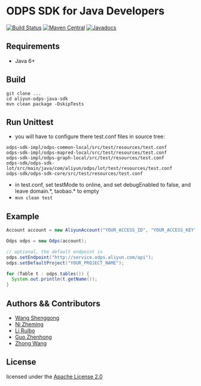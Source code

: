 # ODPS SDK for Java Developers

[![Build Status](https://travis-ci.org/aliyun/aliyun-odps-java-sdk.svg?branch=master)](https://travis-ci.org/aliyun/aliyun-odps-java-sdk)
[![Maven Central](https://maven-badges.herokuapp.com/maven-central/com.aliyun.odps/odps/badge.svg)](https://maven-badges.herokuapp.com/maven-central/com.aliyun.odps/odps)
[![Javadocs](http://www.javadoc.io/badge/com.aliyun.odps/odps-sdk-core.svg)](http://www.javadoc.io/doc/com.aliyun.odps/odps-sdk-core)


## Requirements

- Java 6+

## Build

```shell
git clone ...
cd aliyun-odps-java-sdk
mvn clean package -DskipTests
```

## Run Unittest

- you will have to configure there test.conf files in source tree:

```
odps-sdk-impl/odps-common-local/src/test/resources/test.conf
odps-sdk-impl/odps-mapred-local/src/test/resources/test.conf
odps-sdk-impl/odps-graph-local/src/test/resources/test.conf
odps-sdk/odps-sdk-lot/src/main/java/com/aliyun/odps/lot/test/resources/test.conf
odps-sdk/odps-sdk-core/src/test/resources/test.conf
```

- in test.conf, set testMode to online, and set debugEnabled to false, and leave domain.\*, taobao.\* to empty
- `mvn clean test`

## Example

```java
Account account = new AliyunAccount("YOUR_ACCESS_ID", "YOUR_ACCESS_KEY");

Odps odps = new Odps(account);

// optional, the default endpoint is
odps.setEndpoint("http://service.odps.aliyun.com/api");
odps.setDefaultProject("YOUR_PROJECT_NAME");

for (Table t : odps.tables()) {
  System.out.println(t.getName());
}
```

## Authors && Contributors

- [Wang Shenggong](https://github.com/shellc)
- [Ni Zheming](https://github.com/nizheming)
- [Li Ruibo](https://github.com/lyman)
- [Guo Zhenhong](https://github.com/guozhenhong)
- [Zhong Wang](https://github.com/cornmonster)
## License

licensed under the [Apache License 2.0](https://www.apache.org/licenses/LICENSE-2.0.html)
